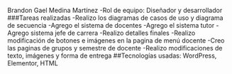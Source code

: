 Brandon Gael Medina Martínez
-Rol de equipo: Diseñador y desarrollador
###Tareas realizadas
-Realizo los diagramas de casos de uso y diagrama de secuencia
-Agrego el sistema de docentes
-Agrego el sistema tutor
-Agrego sistema jefe de carrera
-Realizo detalles finales
-Realizo modificación de botones e imágenes en la pagina de menú docente
-Creo las paginas de grupos y semestre de docente
-Realizo modificaciones de texto, imágenes y forma de entrega
##Tecnologías usadas: WordPress, Elementor, HTML